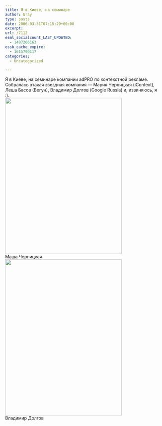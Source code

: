 ```yaml
---
title: Я в Киеве, на семинаре
author: Gray
type: posts
date: 2006-03-31T07:15:29+00:00
excerpt:
url: /7112
esml_socialcount_LAST_UPDATED:
  - 1497206163
essb_cache_expire:
  - 1615790117
categories:
  - Uncategorized

---
```








Я в Киеве, на семинаре компании adPRO по контекстной рекламе. Собралась этакая звездная компания &#8212; Мария Черницкая (iContext), Леша Басов (Бегун), Владимир Долгов (Google Russia) и, извиняюсь, я :).  
<img src="https://i2.wp.com/images17.fotki.com/v293/photos/5/520379/3391183/adpro004-vi.jpg?resize=375%2C500" title="" width="375" height="500" border="0" data-recalc-dims="1" />  
Маша Черницкая  
<img src="https://i2.wp.com/images17.fotki.com/v293/photos/5/520379/3391183/adpro003-vi.jpg?resize=375%2C500" title="" width="375" height="500" border="0" data-recalc-dims="1" />  
Владимир Долгов